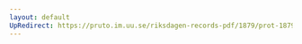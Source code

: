 ```yaml
---
layout: default
UpRedirect: https://pruto.im.uu.se/riksdagen-records-pdf/1879/prot-1879--fk--005/prot-1879--fk--005_000.pdf
---
```

